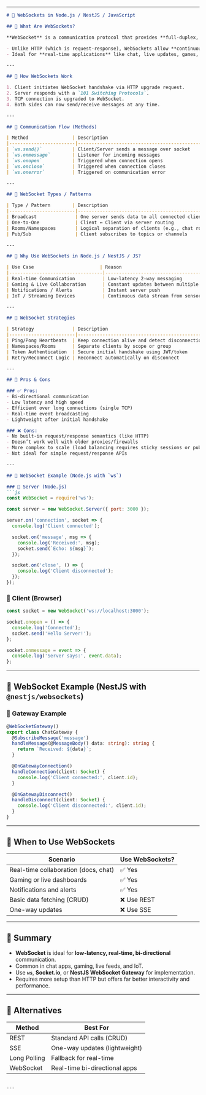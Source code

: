 
---

```markdown
# 🔌 WebSockets in Node.js / NestJS / JavaScript

## 🔹 What Are WebSockets?

**WebSocket** is a communication protocol that provides **full-duplex, bi-directional** communication between client and server over a **single, long-lived TCP connection**.

- Unlike HTTP (which is request-response), WebSockets allow **continuous** data flow.
- Ideal for **real-time applications** like chat, live updates, games, and collaborative tools.

---

## 🔹 How WebSockets Work

1. Client initiates WebSocket handshake via HTTP upgrade request.
2. Server responds with a `101 Switching Protocols`.
3. TCP connection is upgraded to WebSocket.
4. Both sides can now send/receive messages at any time.

---

## 🔹 Communication Flow (Methods)

| Method                | Description                                     |
|------------------------|-------------------------------------------------|
| `ws.send()`           | Client/Server sends a message over socket       |
| `ws.onmessage`        | Listener for incoming messages                  |
| `ws.onopen`           | Triggered when connection opens                 |
| `ws.onclose`          | Triggered when connection closes                |
| `ws.onerror`          | Triggered on communication error                |

---

## 🔹 WebSocket Types / Patterns

| Type / Pattern        | Description                                     |
|------------------------|-------------------------------------------------|
| Broadcast              | One server sends data to all connected clients  |
| One-to-One             | Client ↔ Client via server routing              |
| Rooms/Namespaces       | Logical separation of clients (e.g., chat rooms)|
| Pub/Sub                | Client subscribes to topics or channels         |

---

## 🔹 Why Use WebSockets in Node.js / NestJS / JS?

| Use Case                        | Reason                                   |
|----------------------------------|-------------------------------------------|
| Real-time Communication          | Low-latency 2-way messaging               |
| Gaming & Live Collaboration      | Constant updates between multiple users   |
| Notifications / Alerts           | Instant server push                       |
| IoT / Streaming Devices          | Continuous data stream from sensors       |

---

## 🔹 WebSocket Strategies

| Strategy              | Description                                       |
|------------------------|---------------------------------------------------|
| Ping/Pong Heartbeats  | Keep connection alive and detect disconnections   |
| Namespaces/Rooms      | Separate clients by scope or group                |
| Token Authentication  | Secure initial handshake using JWT/token          |
| Retry/Reconnect Logic | Reconnect automatically on disconnect             |

---

## 🔹 Pros & Cons

### ✅ Pros:
- Bi-directional communication
- Low latency and high speed
- Efficient over long connections (single TCP)
- Real-time event broadcasting
- Lightweight after initial handshake

### ❌ Cons:
- No built-in request/response semantics (like HTTP)
- Doesn’t work well with older proxies/firewalls
- More complex to scale (load balancing requires sticky sessions or pub/sub)
- Not ideal for simple request/response APIs

---

## 🔹 WebSocket Example (Node.js with `ws`)

### 🧠 Server (Node.js)
```js
const WebSocket = require('ws');

const server = new WebSocket.Server({ port: 3000 });

server.on('connection', socket => {
  console.log('Client connected');

  socket.on('message', msg => {
    console.log('Received:', msg);
    socket.send(`Echo: ${msg}`);
  });

  socket.on('close', () => {
    console.log('Client disconnected');
  });
});
```

### 🧠 Client (Browser)
```js
const socket = new WebSocket('ws://localhost:3000');

socket.onopen = () => {
  console.log('Connected');
  socket.send('Hello Server!');
};

socket.onmessage = event => {
  console.log('Server says:', event.data);
};
```

---

## 🔹 WebSocket Example (NestJS with `@nestjs/websockets`)

### 🧠 Gateway Example
```ts
@WebSocketGateway()
export class ChatGateway {
  @SubscribeMessage('message')
  handleMessage(@MessageBody() data: string): string {
    return `Received: ${data}`;
  }

  @OnGatewayConnection()
  handleConnection(client: Socket) {
    console.log('Client connected:', client.id);
  }

  @OnGatewayDisconnect()
  handleDisconnect(client: Socket) {
    console.log('Client disconnected:', client.id);
  }
}
```

---

## 🔹 When to Use WebSockets

| Scenario                          | Use WebSockets? |
|------------------------------------|------------------|
| Real-time collaboration (docs, chat) | ✅ Yes           |
| Gaming or live dashboards           | ✅ Yes           |
| Notifications and alerts           | ✅ Yes           |
| Basic data fetching (CRUD)         | ❌ Use REST      |
| One-way updates                    | ❌ Use SSE       |

---

## 🔹 Summary

- **WebSocket** is ideal for **low-latency, real-time, bi-directional** communication.
- Common in chat apps, gaming, live feeds, and IoT.
- Use **`ws`**, **Socket.io**, or **NestJS WebSocket Gateway** for implementation.
- Requires more setup than HTTP but offers far better interactivity and performance.

---

## 🔁 Alternatives

| Method   | Best For                         |
|----------|----------------------------------|
| REST     | Standard API calls (CRUD)        |
| SSE      | One-way updates (lightweight)    |
| Long Polling | Fallback for real-time      |
| WebSocket| Real-time bi-directional apps    |

```

---

